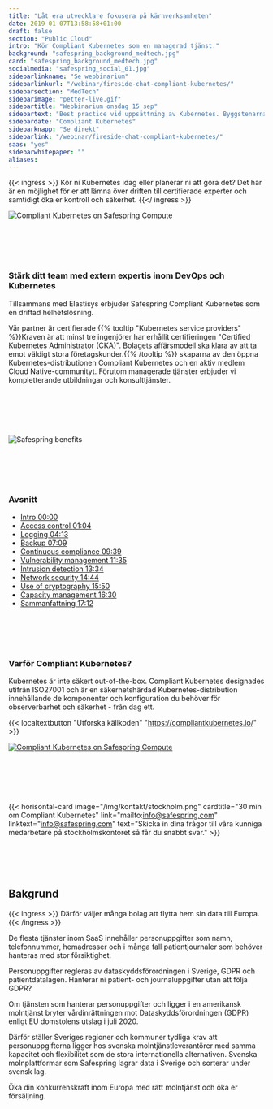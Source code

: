 ```yaml
---
title: "Låt era utvecklare fokusera på kärnverksamheten"
date: 2019-01-07T13:58:58+01:00
draft: false
section: "Public Cloud"
intro: "Kör Compliant Kubernetes som en managerad tjänst."
background: "safespring_background_medtech.jpg"
card: "safespring_background_medtech.jpg"
socialmedia: "safespring_social_01.jpg"
sidebarlinkname: "Se webbinarium"
sidebarlinkurl: "/webinar/fireside-chat-compliant-kubernetes/"
sidebarsection: "MedTech"
sidebarimage: "petter-live.gif"
sidebartitle: "Webbinarium onsdag 15 sep"
sidebartext: "Best practice vid uppsättning av Kubernetes. Byggstenarna i Compliant Kubernetes och kundcase från MedTech."
sidebardate: "Compliant Kubernetes"
sidebarknapp: "Se direkt"
sidebarlink: "/webinar/fireside-chat-compliant-kubernetes/"
saas: "yes"
sidebarwhitepaper: ""
aliases:
---
```



{{< ingress >}}
Kör ni Kubernetes idag eller planerar ni att göra det? Det här är en möjlighet för er att lämna över driften till certifierade experter och samtidigt öka er kontroll och säkerhet.
{{</ ingress >}}

![Compliant Kubernetes on Safespring Compute](/img/saas/elastisys-safespring-compliant-kubernetes-pyramid.svg)

<div id="contact"></div>
<div style="margin-bottom:100px;"></div>

### Stärk ditt team med extern expertis inom DevOps och Kubernetes
Tillsammans med Elastisys erbjuder Safespring Compliant Kubernetes som en driftad helhetslösning.

Vår partner är certifierade {{% tooltip "Kubernetes service providers" %}}Kraven är att minst tre ingenjörer har erhållit certifieringen "Certified Kubernetes Administrator (CKA)". Bolagets affärsmodell ska klara av att ta emot väldigt stora företagskunder.{{% /tooltip %}} skaparna av den öppna Kubernetes-distributionen Compliant Kubernetes och en aktiv medlem Cloud Native-communityt. Förutom managerade tjänster erbjuder vi kompletterande utbildningar och konsulttjänster.

<div id="contact"></div>
<div style="margin-bottom:100px;"></div>

![Safespring benefits](/img/saas/se-key-points-kubernetes.svg)

<div id="contact"></div>
<div style="margin-bottom:100px;"></div>


<div class="videoplayer">
<div class="iframe-aspect-ratio iframe responsive-container"><div id="player"></div></div> <script>var tag = document.createElement('script');
  tag.src = "https://www.youtube.com/iframe_api";
  var firstScriptTag = document.getElementsByTagName('script')[0];
  firstScriptTag.parentNode.insertBefore(tag, firstScriptTag);
  var player;
  function onYouTubeIframeAPIReady() {
    player = new YT.Player('player', {
      videoId: 'zVKS_yRL09Q',
    });
  }
  function setCurrentTime(slideNum) {
    var object = [ 0, 64, 253, 429, 579, 695, 814, 884, 950, 990, 1032 ];
    player.seekTo(object[slideNum]);
  }</script>
  <h3>Avsnitt</h3>
  <div class="playlist">
    <ul>
      <a href="javascript:void(0);" onclick="setCurrentTime(0)"><li>Intro <span>00:00</span></li></a>
      <a href="javascript:void(0);" onclick="setCurrentTime(1)"><li>Access control <span>01:04</span></li></a>
      <a href="javascript:void(0);" onclick="setCurrentTime(2)"><li>Logging <span>04:13</span></li></a>
      <a href="javascript:void(0);" onclick="setCurrentTime(3)"><li>Backup <span>07:09</span></li></a>
      <a href="javascript:void(0);" onclick="setCurrentTime(4)"><li>Continuous compliance <span>09:39</span></li></a>
      <a href="javascript:void(0);" onclick="setCurrentTime(5)"><li>Vulnerability management <span>11:35</span></li></a>
      <a href="javascript:void(0);" onclick="setCurrentTime(6)"><li>Intrusion detection <span>13:34</span></li></a>
      <a href="javascript:void(0);" onclick="setCurrentTime(7)"><li>Network security <span>14:44</span></li></a>
      <a href="javascript:void(0);" onclick="setCurrentTime(8)"><li>Use of cryptography <span>15:50</span></li></a>
      <a href="javascript:void(0);" onclick="setCurrentTime(9)"><li>Capacity management <span>16:30</span></li></a>
      <a href="javascript:void(0);" onclick="setCurrentTime(10)"><li>Sammanfattning <span>17:12</span></li></a>
    </ul>
  </div>
  </div>

  <div id="contact"></div>
  <div style="margin-bottom:100px;"></div>
  
  ### Varför Compliant Kubernetes?

  Kubernetes är inte säkert out-of-the-box. Compliant Kubernetes designades utifrån ISO27001 och är en säkerhetshärdad Kubernetes-distribution innehållande de komponenter och konfiguration du behöver för observerbarhet och säkerhet - från dag ett.

  {{< localtextbutton "Utforska källkoden" "https://compliantkubernetes.io/" >}}

  <a href="https://compliantkubernetes.io/">![Compliant Kubernetes on Safespring Compute](/img/saas/elastisys-safespring-compliant-kubernetes-chart.png)</a>

  <div id="contact"></div>
  <div style="margin-bottom:100px;">
  </div>

  {{< horisontal-card image="/img/kontakt/stockholm.png" cardtitle="30 min om Compliant Kubernetes" link="mailto:info@safespring.com" linktext="info@safespring.com" text="Skicka in dina frågor till våra kunniga medarbetare på stockholmskontoret så får du snabbt svar." >}}

  <div id="contact"></div>
  <div style="margin-bottom:100px;">
  </div>

  ## Bakgrund
  {{< ingress >}}
  Därför väljer många bolag att flytta hem sin data till Europa.
  {{< /ingress >}}

  De flesta tjänster inom SaaS innehåller person­uppgifter som namn, telefonnummer, hemadresser och i många fall patientjournaler som behöver hanteras med stor försiktighet.

  Personuppgifter regleras av dataskydds­förordningen i Sverige, GDPR och patientdatalagen. Hanterar ni patient- och journaluppgifter utan att följa GDPR?

  Om tjänsten som hanterar personuppgifter och ligger i en amerikansk molntjänst bryter vårdinrättningen mot Dataskyddsförordningen (GDPR) enligt EU domstolens utslag i juli 2020.

  Därför ställer Sveriges regioner och kommuner tydliga krav att personuppgifterna ligger hos svenska molntjänstleverantörer med samma kapacitet och flexibilitet som de stora internationella alternativen. Svenska molnplattformar som Safespring lagrar data i Sverige och sorterar under svensk lag.

  Öka din konkurrenskraft inom Europa med rätt molntjänst och öka er försäljning.

